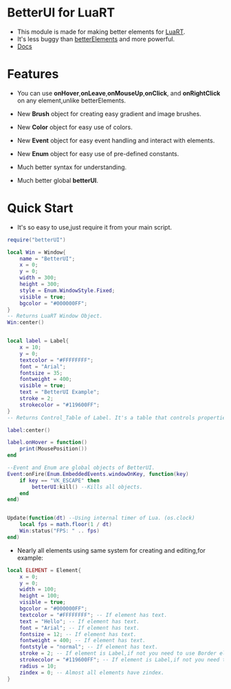 # BetterUI for LuaRT
- This module is made for making better elements for [LuaRT](https://github.com/samyeyo/LuaRT/).
- It's less buggy than [betterElements](https://github.com/zeykatecool/betterElements) and more powerful.
- [Docs](https://github.com/zeykatecool/betterUI/tree/main/docs)

# Features
- You can use **onHover**,**onLeave**,**onMouseUp**,**onClick**, and **onRightClick** on any element,unlike betterElements.

- New **Brush** object for creating easy gradient and image brushes.

- New **Color** object for easy use of colors.

- New **Event** object for easy event handling and interact with elements.

- New **Enum** object for easy use of pre-defined constants.

- Much better syntax for understanding.

- Much better global **betterUI**.

# Quick Start
- It's so easy to use,just require it from your main script.
```lua
require("betterUI")

local Win = Window{
    name = "BetterUI";
    x = 0;
    y = 0;
    width = 300;
    height = 300;
    style = Enum.WindowStyle.Fixed;
    visible = true;
    bgcolor = "#000000FF";
}
-- Returns LuaRT Window Object.
Win:center()


local label = Label{
    x = 10;
    y = 0;
    textcolor = "#FFFFFFFF";
    font = "Arial";
    fontsize = 35;
    fontweight = 400;
    visible = true;
    text = "BetterUI Example";
    stroke = 2;
    strokecolor = "#119600FF";
}
-- Returns Control_Table of Label. It's a table that controls properties of the label not the object because canvas:print() returns void.

label:center()

label.onHover = function()
    print(MousePosition())
end

--Event and Enum are global objects of BetterUI.
Event:onFire(Enum.EmbeddedEvents.windowOnKey, function(key)
    if key == "VK_ESCAPE" then
        betterUI:kill() --Kills all objects.
    end
end)


Update(function(dt) --Using internal timer of Lua. (os.clock)
    local fps = math.floor(1 / dt)
    Win:status("FPS: " .. fps)
end)
```

- Nearly all elements using same system for creating and editing,for example:

```lua
local ELEMENT = Element{
    x = 0;
    y = 0;
    width = 100;
    height = 100;
    visible = true;
    bgcolor = "#000000FF";
    textcolor = "#FFFFFFFF"; -- If element has text.
    text = "Hello"; -- If element has text.
    font = "Arial"; -- If element has text.
    fontsize = 12; -- If element has text.
    fontweight = 400; -- If element has text.
    fontstyle = "normal"; -- If element has text.
    stroke = 2; -- If element is Label,if not you need to use Border element.
    strokecolor = "#119600FF"; -- If element is Label,if not you need to use Border element.
    radius = 10;
    zindex = 0; -- Almost all elements have zindex.
}
```

